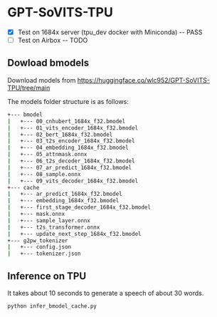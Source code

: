# GPT-SoVITS-TPU

- [x] Test on 1684x server (tpu_dev docker with Miniconda) -- PASS
- [ ] Test on Airbox -- TODO

## Dowload bmodels

Download models from <https://huggingface.co/wlc952/GPT-SoVITS-TPU/tree/main>

The models folder structure is as follows:

```bash
+--- bmodel
|   +--- 00_cnhubert_1684x_f32.bmodel
|   +--- 01_vits_encoder_1684x_f32.bmodel
|   +--- 02_bert_1684x_f32.bmodel
|   +--- 03_t2s_encoder_1684x_f32.bmodel
|   +--- 04_embedding_1684x_f32.bmodel
|   +--- 05_attnmask.onnx
|   +--- 06_t2s_decoder_1684x_f32.bmodel
|   +--- 07_ar_predict_1684x_f32.bmodel
|   +--- 08_sample.onnx
|   +--- 09_vits_decoder_1684x_f32.bmodel
+--- cache
|   +--- ar_predict_1684x_f32.bmodel
|   +--- embedding_1684x_f32.bmodel
|   +--- first_stage_decoder_1684x_f32.bmodel
|   +--- mask.onnx
|   +--- sample_layer.onnx
|   +--- t2s_transformer.onnx
|   +--- update_next_step_1684x_f32.bmodel
+--- g2pw_tokenizer
|   +--- config.json
|   +--- tokenizer.json
```

## Inference on TPU

It takes about 10 seconds to generate a speech of about 30 words.

```bash
python infer_bmodel_cache.py
```
